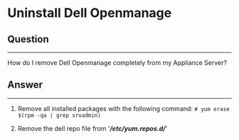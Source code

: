 # Uninstall Dell Openmanage

## Question

* * * * *

How do I remove Dell Openmanage completely from my Appliance Server?

## Answer

* * * * *

1.  Remove all installed packages with the following command: `# yum erase $(rpm -qa | grep srvadmin)`

2.  Remove the dell repo file from '***/etc/yum.repos.d/***'

 

